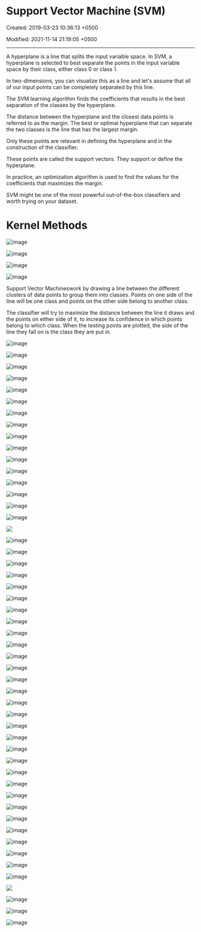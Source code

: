 # Support Vector Machine (SVM)

Created: 2019-03-23 10:36:13 +0500

Modified: 2021-11-14 21:19:05 +0500

---

A hyperplane is a line that splits the input variable space. In SVM, a hyperplane is selected to best separate the points in the input variable space by their class, either class 0 or class 1.

In two-dimensions, you can visualize this as a line and let's assume that all of our input points can be completely separated by this line.

The SVM learning algorithm finds the coefficients that results in the best separation of the classes by the hyperplane.

The distance between the hyperplane and the closest data points is referred to as the margin. The best or optimal hyperplane that can separate the two classes is the line that has the largest margin.

Only these points are relevant in defining the hyperplane and in the construction of the classifier.

These points are called the support vectors. They support or define the hyperplane.

In practice, an optimization algorithm is used to find the values for the coefficients that maximizes the margin.

SVM might be one of the most powerful out-of-the-box classifiers and worth trying on your dataset.

# Kernel Methods

![image](media/Support-Vector-Machine-(SVM)-image1.png)

![image](media/Support-Vector-Machine-(SVM)-image2.png)

![image](media/Support-Vector-Machine-(SVM)-image3.png)

![image](media/Support-Vector-Machine-(SVM)-image4.png)

Support Vector Machineswork by drawing a line between the different clusters of data points to group them into classes. Points on one side of the line will be one class and points on the other side belong to another class.

The classifier will try to maximize the distance between the line it draws and the points on either side of it, to increase its confidence in which points belong to which class. When the testing points are plotted, the side of the line they fall on is the class they are put in.

![image](media/Support-Vector-Machine-(SVM)-image5.jpg)



![image](media/Support-Vector-Machine-(SVM)-image6.png)

![image](media/Support-Vector-Machine-(SVM)-image7.png)

![image](media/Support-Vector-Machine-(SVM)-image8.png)

![image](media/Support-Vector-Machine-(SVM)-image9.png)

![image](media/Support-Vector-Machine-(SVM)-image10.png)

![image](media/Support-Vector-Machine-(SVM)-image11.png)

![image](media/Support-Vector-Machine-(SVM)-image12.png)

![image](media/Support-Vector-Machine-(SVM)-image13.png)

![image](media/Support-Vector-Machine-(SVM)-image14.png)

![image](media/Support-Vector-Machine-(SVM)-image15.png)

![image](media/Support-Vector-Machine-(SVM)-image16.png)

![image](media/Support-Vector-Machine-(SVM)-image17.png)

![image](media/Support-Vector-Machine-(SVM)-image18.png)

![image](media/Support-Vector-Machine-(SVM)-image19.png)

![image](media/Support-Vector-Machine-(SVM)-image20.png)

![](media/Support-Vector-Machine-(SVM)-image21.png)

![image](media/Support-Vector-Machine-(SVM)-image22.png)

![image](media/Support-Vector-Machine-(SVM)-image23.png)

![image](media/Support-Vector-Machine-(SVM)-image24.png)

![image](media/Support-Vector-Machine-(SVM)-image25.png)

![image](media/Support-Vector-Machine-(SVM)-image26.png)

![image](media/Support-Vector-Machine-(SVM)-image27.png)

![image](media/Support-Vector-Machine-(SVM)-image28.png)

![image](media/Support-Vector-Machine-(SVM)-image29.png)

![image](media/Support-Vector-Machine-(SVM)-image30.png)

![image](media/Support-Vector-Machine-(SVM)-image31.png)

![image](media/Support-Vector-Machine-(SVM)-image32.png)

![image](media/Support-Vector-Machine-(SVM)-image33.png)

![image](media/Support-Vector-Machine-(SVM)-image34.png)

![image](media/Support-Vector-Machine-(SVM)-image35.png)

![image](media/Support-Vector-Machine-(SVM)-image36.png)

![image](media/Support-Vector-Machine-(SVM)-image37.png)

![image](media/Support-Vector-Machine-(SVM)-image38.png)

![image](media/Support-Vector-Machine-(SVM)-image39.png)

![image](media/Support-Vector-Machine-(SVM)-image40.png)

![image](media/Support-Vector-Machine-(SVM)-image41.png)

![image](media/Support-Vector-Machine-(SVM)-image42.png)

![image](media/Support-Vector-Machine-(SVM)-image43.png)

![image](media/Support-Vector-Machine-(SVM)-image44.png)

![image](media/Support-Vector-Machine-(SVM)-image45.png)

![image](media/Support-Vector-Machine-(SVM)-image46.png)

![image](media/Support-Vector-Machine-(SVM)-image47.png)

![image](media/Support-Vector-Machine-(SVM)-image48.png)

![image](media/Support-Vector-Machine-(SVM)-image49.png)

![image](media/Support-Vector-Machine-(SVM)-image50.png)

![image](media/Support-Vector-Machine-(SVM)-image51.png)

![](media/Support-Vector-Machine-(SVM)-image52.png)

![image](media/Support-Vector-Machine-(SVM)-image53.png)

![image](media/Support-Vector-Machine-(SVM)-image54.png)

![image](media/Support-Vector-Machine-(SVM)-image55.png)




























